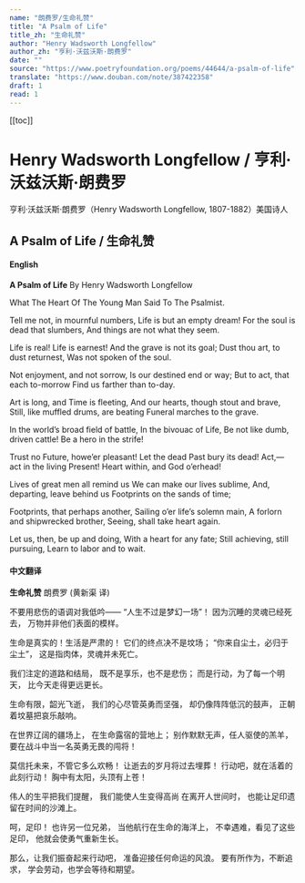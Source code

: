```yaml
---
name: "朗费罗/生命礼赞"
title: "A Psalm of Life"
title_zh: "生命礼赞"
author: "Henry Wadsworth Longfellow"
author_zh: "亨利·沃兹沃斯·朗费罗"
date: ""
source: "https://www.poetryfoundation.org/poems/44644/a-psalm-of-life"
translate: "https://www.douban.com/note/387422358"
draft: 1
read: 1
---
```


[[toc]]

# Henry Wadsworth Longfellow / 亨利·沃兹沃斯·朗费罗

亨利·沃兹沃斯·朗费罗（Henry Wadsworth Longfellow, 1807-1882）美国诗人

## A Psalm of Life / 生命礼赞

<!-- tabs:start -->

#### **English**

<!-- <https://www.poetryfoundation.org/poems/44644/a-psalm-of-life> -->

**A Psalm of Life**
By Henry Wadsworth Longfellow

What The Heart Of The Young Man Said To The Psalmist.

Tell me not, in mournful numbers,
Life is but an empty dream!
For the soul is dead that slumbers,
And things are not what they seem.

Life is real! Life is earnest!
And the grave is not its goal;
Dust thou art, to dust returnest,
Was not spoken of the soul.

Not enjoyment, and not sorrow,
Is our destined end or way;
But to act, that each to-morrow
Find us farther than to-day.

Art is long, and Time is fleeting,
And our hearts, though stout and brave,
Still, like muffled drums, are beating
Funeral marches to the grave.

In the world’s broad field of battle,
In the bivouac of Life,
Be not like dumb, driven cattle!
Be a hero in the strife!

Trust no Future, howe’er pleasant!
Let the dead Past bury its dead!
Act,— act in the living Present!
Heart within, and God o’erhead!

Lives of great men all remind us
We can make our lives sublime,
And, departing, leave behind us
Footprints on the sands of time;

Footprints, that perhaps another,
Sailing o’er life’s solemn main,
A forlorn and shipwrecked brother,
Seeing, shall take heart again.

Let us, then, be up and doing,
With a heart for any fate;
Still achieving, still pursuing,
Learn to labor and to wait.

#### **中文翻译**

<!-- <https://www.douban.com/note/387422358> -->

**生命礼赞**
朗费罗 (黄新渠 译)

不要用悲伤的语调对我低吟——
“人生不过是梦幻一场”！
因为沉睡的灵魂已经死去，
万物并非他们表面的模样。

生命是真实的！生活是严肃的！
它们的终点决不是坟场；
“你来自尘土，必归于尘土”，
这是指肉体，灵魂并未死亡。

我们注定的道路和结局，
既不是享乐，也不是悲伤；
而是行动，为了每一个明天，
比今天走得更远更长。

生命有限，韶光飞逝，
我们的心尽管英勇而坚强，
却仍像阵阵低沉的鼓声，
正朝着坟墓把哀乐敲响。

在世界辽阔的疆场上，
在生命露宿的营地上；
别作默默无声，任人驱使的羔羊，
要在战斗中当一名英勇无畏的闯将！

莫信托未来，不管它多么欢畅！
让逝去的岁月将过去埋葬！
行动吧，就在活着的此刻行动！
胸中有太阳，头顶有上苍！

伟人的生平把我们提醒，
我们能使人生变得高尚
在离开人世间时，
也能让足印遗留在时间的沙滩上。

呵，足印！
也许另一位兄弟，
当他航行在生命的海洋上，
不幸遇难，看见了这些足印，
他就会使勇气重新生长。

那么，让我们振奋起来行动吧，
准备迎接任何命运的风浪。
要有所作为，不断追求，
学会劳动，也学会等待和期望。

<!-- tabs:end -->
